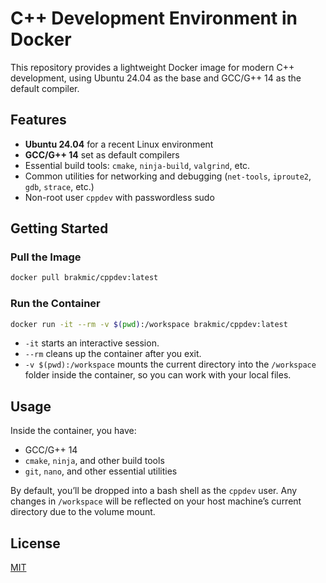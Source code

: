 # C++ Development Environment in Docker

This repository provides a lightweight Docker image for modern C++ development, using Ubuntu 24.04 as the base and GCC/G++ 14 as the default compiler.

## Features

- **Ubuntu 24.04** for a recent Linux environment
- **GCC/G++ 14** set as default compilers
- Essential build tools: `cmake`, `ninja-build`, `valgrind`, etc.
- Common utilities for networking and debugging (`net-tools`, `iproute2`, `gdb`, `strace`, etc.)
- Non-root user `cppdev` with passwordless sudo

## Getting Started

### Pull the Image

```bash
docker pull brakmic/cppdev:latest
```

### Run the Container

```bash
docker run -it --rm -v $(pwd):/workspace brakmic/cppdev:latest
```

- `-it` starts an interactive session.
- `--rm` cleans up the container after you exit.
- `-v $(pwd):/workspace` mounts the current directory into the `/workspace` folder inside the container, so you can work with your local files.

## Usage

Inside the container, you have:

- GCC/G++ 14
- `cmake`, `ninja`, and other build tools
- `git`, `nano`, and other essential utilities

By default, you’ll be dropped into a bash shell as the `cppdev` user. Any changes in `/workspace` will be reflected on your host machine’s current directory due to the volume mount.

## License

[MIT](./LICENSE)
